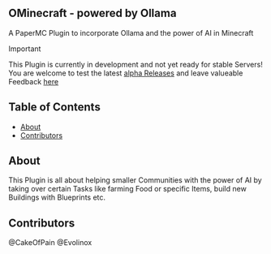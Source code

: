 ## OMinecraft - powered by Ollama
A PaperMC Plugin to incorporate Ollama and the power of AI in Minecraft

> [!IMPORTANT]
> This Plugin is currently in development and not yet ready for stable Servers! You are welcome to test the latest [alpha Releases](https://github.com/Evolinox/OMinecraft/releases) and leave valueable Feedback [here](https://github.com/Evolinox/OMinecraft/discussions/categories/feedback)

## Table of Contents

- [About](#about)
- [Contributors](#contributors)

## About
This Plugin is all about helping smaller Communities with the power of AI by taking over certain Tasks like farming Food or specific Items, build new Buildings with Blueprints etc.

## Contributors
@CakeOfPain
@Evolinox
